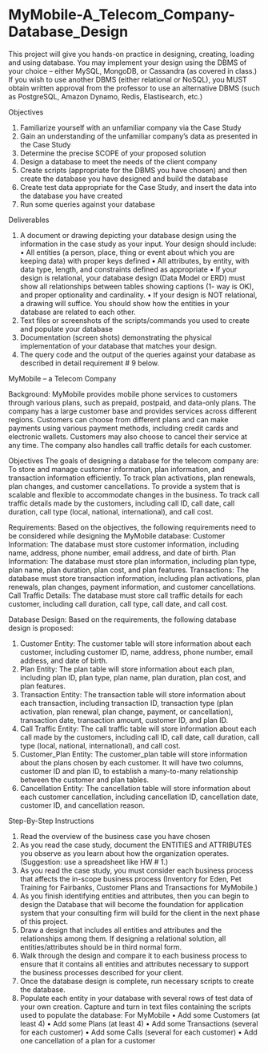 # MyMobile-A_Telecom_Company-Database_Design
This project will give you hands-on practice in designing, creating, loading and using database.
You may implement your design using the DBMS of your choice – either MySQL, MongoDB, or Cassandra (as covered in class.) If you wish to use another DBMS (either relational or NoSQL), you MUST obtain written approval from the professor to use an alternative DBMS (such as PostgreSQL, Amazon Dynamo, Redis, Elastisearch, etc.)

Objectives
1. Familiarize yourself with an unfamiliar company via the Case Study
2. Gain an understanding of the unfamiliar company’s data as presented in the Case Study
3. Determine the precise SCOPE of your proposed solution
4. Design a database to meet the needs of the client company
5. Create scripts (appropriate for the DBMS you have chosen) and then create the database you have designed and build the database
6. Create test data appropriate for the Case Study, and insert the data into the database you have created
7. Run some queries against your database

Deliverables
1. A document or drawing depicting your database design using the information in the case study as your input. Your design should include:
  •  All entities (a person, place, thing or event about which you are keeping data) with proper keys defined
  • All attributes, by entity, with data type, length, and constraints defined as appropriate
  • If your design is relational, your database design (Data Model or ERD) must show all relationships between tables showing captions (1-      way is OK), and proper optionality and cardinality.
  • If your design is NOT relational, a drawing will suffice. You should show how the entities in your database are related to each other.
2. Text files or screenshots of the scripts/commands you used to create and populate your database
3. Documentation (screen shots) demonstrating the physical implementation of your database that matches your design.
4. The query code and the output of the queries against your database as described in detail requirement # 9 below.


MyMobile – a Telecom Company


Background:
MyMobile provides mobile phone services to customers through various plans, such as prepaid, postpaid, and data-only plans. The company has a large customer base and provides services across different regions. Customers can choose from different plans and can make payments using various payment methods, including credit cards and electronic wallets. Customers may also choose to cancel their service at any time. The company also handles call traffic details for each customer.

Objectives
The goals of designing a database for the telecom company are:
To store and manage customer information, plan information, and transaction information efficiently.
To track plan activations, plan renewals, plan changes, and customer cancellations.
To provide a system that is scalable and flexible to accommodate changes in the business.
To track call traffic details made by the customers, including call ID, call date, call duration, call type (local, national, international), and call cost.

Requirements:
Based on the objectives, the following requirements need to be considered while designing the MyMobile database:
Customer Information: The database must store customer information, including name, address, phone number, email address, and date of birth.
Plan Information: The database must store plan information, including plan type, plan name, plan duration, plan cost, and plan features.
Transactions: The database must store transaction information, including plan activations, plan renewals, plan changes, payment information, and customer cancellations.
Call Traffic Details: The database must store call traffic details for each customer, including call duration, call type, call date, and call cost.

Database Design:
Based on the requirements, the following database design is proposed:
1. Customer Entity:
The customer table will store information about each customer, including customer ID, name, address, phone number, email address, and date of birth.
2. Plan Entity:
The plan table will store information about each plan, including plan ID, plan type, plan name, plan duration, plan cost, and plan features.
3. Transaction Entity:
The transaction table will store information about each transaction, including transaction ID, transaction type (plan activation, plan renewal, plan change, payment, or cancellation), transaction date, transaction amount, customer ID, and plan ID.
4. Call Traffic Entity:
The call traffic table will store information about each call made by the customers, including call ID, call date, call duration, call type (local, national, international), and call cost.
5. Customer_Plan Entity:
The customer_plan table will store information about the plans chosen by each customer. It will have two columns, customer ID and plan ID, to establish a many-to-many relationship between the customer and plan tables.
6. Cancellation Entity:
The cancellation table will store information about each customer cancellation, including cancellation ID, cancellation date, customer ID, and cancellation reason.

Step-By-Step Instructions

1. Read the overview of the business case you have chosen
2. As you read the case study, document the ENTITIES and ATTRIBUTES you observe as
you learn about how the organization operates. (Suggestion: use a spreadsheet like HW # 1.)
3. As you read the case study, you must consider each business process that affects the in-scope business process (Inventory for Eden, Pet Training for Fairbanks, Customer Plans and Transactions for MyMobile.)
4. As you finish identifying entities and attributes, then you can begin to design the
Database that will become the foundation for application system that your consulting
firm will build for the client in the next phase of this project.
5. Draw a design that includes all entities and attributes and the relationships among them. If designing a relational solution, all entities/attributes should be in third normal form.
6. Walk through the design and compare it to each business process to ensure that it contains all entities and attributes necessary to support the business processes described for your client.
7. Once the database design is complete, run necessary scripts to create the database.
8. Populate each entity in your database with several rows of test data of your own creation. Capture and turn in text files containing the scripts used to populate the database:
   For MyMobile
      • Add some Customers (at least 4)
      • Add some Plans (at least 4)
      • Add some Transactions (several for each customer)
      • Add some Calls (several for each customer)
      • Add one cancellation of a plan for a customer

